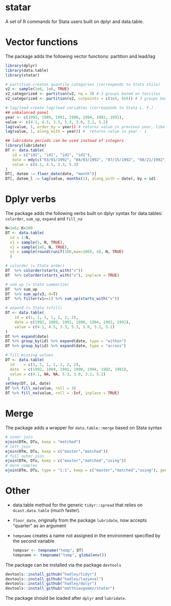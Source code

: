 statar
======

A set of R commands for Stata users built on dplyr and data.table. 


# Vector functions
The package adds the following vector functions: partition and lead/lag

````R
library(dplyr)
library(data.table)
library(statar)

# partition creates quantile categories (corresponds to Stata xtile)
v2 <- sample(1e6, 1e6, TRUE)                   
v2_categorized <- partition(v2, nq = 3) # 3 groups based on terciles
v2_categorized <- partition(v2, cutpoints = c(1e5, 5e5)) # 3 groups based on two cutpoints

# lag/lead create lag/lead variables (corresponds to Stata L. F.)
## unbalanced panel
year <- c(1992, 1989, 1991, 1990, 1994, 1992, 1991),
value <- c(4.1, 4.5, 3.3, 5.3, 3.0, 3.2, 5.2)
lag(value, 1, order_by = year)) # returns value in previous year, like  dplyr::lag
lag(value, 1, along_with = year)) #  returns value in year - 1

## lubridate periods can be used instead of integers
library(lubridate)
DT <- data.table(     
   id = c("id1", "id1", "id1", "id1"),
   date = mdy(c("03/01/1992", "04/03/1992", "07/15/1992", "08/21/1992")),
   value = c(4.1, 4.5, 3.3, 5.3)
)
DT[, datem := floor_date(date, "month")]
DT[, datem_l := lag(value, months(1), along_with = date), by = id] 
````


# Dplyr verbs

The package adds the following verbs built on dplyr syntax for data.tables: `colorder`, `sum_up`, `expand` and `fill_na`

````R
N=1e6; K=100
DT <- data.table(
  id = 1:N,
  v1 = sample(5, N, TRUE),
  v2 = sample(1e6, N, TRUE),
  v3 = sample(round(runif(100,max=100), 4), N, TRUE)
  )

# colorder (= Stata order)
DT  %>% colorder(starts_with("v"))
DT  %>% colorder(starts_with("v"), inplace = TRUE)

# sum_up (= Stata summarize)
DT  %>% sum_up
DT  %>% sum_up(v3, d=T)
DT  %>% filter(v1==1) %>% sum_up(starts_with("v"))

# expand (= Stata tsfill)
DT <- data.table(
    id = c(1, 1, 1, 1, 1, 2, 2),
    date = c(1992, 1989, 1991, 1990, 1994, 1992, 1991),
    value = c(4.1, 4.5, 3.3, 5.3, 3.0, 3.2, 5.2)
)
DT %>% expand(date)
DT %>% group_by(id) %>% expand(date, type = "within")
DT %>% group_by(id) %>% expand(date, type = "across")

# fill missing values
DT <- data.table(
  id    = c(1, 1, 1, 1, 1, 2, 2),
  date  = c(1992, 1989, 1991, 1990, 1994, 1992, 1991),
  value = c(4.1, NA, NA, 5.3, 3.0, 3.2, 5.2)
 )
setkey(DT, id, date) 
DT %>% fill_na(value, roll = 3)
DT %>% fill_na(value, roll = -Inf, inplace = TRUE)
````


# Merge
The package adds a wrapper for `data.table::merge` based on Stata syntax

````R
# inner join
ejoin(DTm, DTu, keep = "matched")
# left join
ejoin(DTm, DTu, keep = c("master","matched"))
# full outer join
ejoin(DTm, DTu, keep = c("master","matched","using"))
# more complex
ejoin(DTm, DTu, type = "1:1", keep = c("master","matched","using"), gen = "_merge")
````

# Other
-  data.table method for the generic `tidyr::spread` that relies on `dcast.data.table` (much faster).
- `floor_date`, originally from the package `lubridate`, now accepts "quarter" as an argument 
- `tempname` creates a name not assigned in the environment specified by the second variable

	````R
	tempvar <- tempname("temp", DT)
	tempname <- tempname("temp", globalenv())
	````

The package can be installed via the package `devtools`

````R
devtools::install_github("hadley/tidyr")
devtools::install_github("hadley/lazyeval")
devtools::install_github("hadley/dplyr")
devtools::install_github("matthieugomez/statar")
````
The package should be loaded after `dplyr` and `lubridate`.
